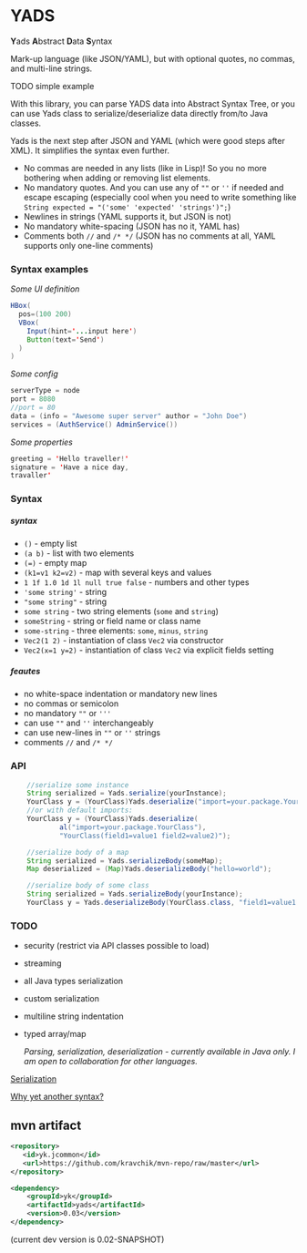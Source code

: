 YADS
=======

**Y**ads **A**bstract **D**ata **S**yntax

Mark-up language (like JSON/YAML), but with optional quotes, no commas, and multi-line strings.

TODO simple example
                   



With this library, you can parse YADS data into Abstract Syntax Tree, or you can use Yads class to serialize/deserialize data directly from/to Java classes.

Yads is the next step after JSON and YAML (which were good steps after XML). It simplifies the syntax even further.
* No commas are needed in any lists (like in Lisp)! So you no more bothering when adding or removing list elements.
* No mandatory quotes. And you can use any of `""` or `''` if needed and escape escaping (especially cool when you need to write something like ```String expected = "('some' 'expected' 'strings')";```)
* Newlines in strings (YAML supports it, but JSON is not)
* No mandatory white-spacing  (JSON has no it, YAML has)
* Comments both `//` and `/* */` (JSON has no comments at all, YAML supports only one-line comments)

### Syntax examples

*Some UI definition*
```Java
HBox(
  pos=(100 200)
  VBox(
    Input(hint='...input here')
    Button(text='Send')
  )
)
```
*Some config*
```Java
serverType = node
port = 8080
//port = 80
data = (info = "Awesome super server" author = "John Doe")
services = (AuthService() AdminService())
```
*Some properties*
```Java
greeting = 'Hello traveller!'
signature = 'Have a nice day,
travaller'
```
### Syntax

##### syntax
* `()` - empty list
* `(a b)` - list with two elements
* `(=)` - empty map
* `(k1=v1 k2=v2)` - map with several keys and values
* `1 1f 1.0 1d 1l null true false` - numbers and other types
* `'some string'` - string
* `"some string"` - string
* `some string` - two string elements (`some` and `string`)
* `someString` - string or field name or class name
* `some-string` - three elements: `some`, `minus`, `string`
* `Vec2(1 2)` - instantiation of class `Vec2` via constructor
* `Vec2(x=1 y=2)` - instantiation of class `Vec2` via explicit fields setting

##### feautes
* no white-space indentation or mandatory new lines
* no commas or semicolon
* no mandatory `""` or `'''`
* can use `""`  and `''` interchangeably
* can use new-lines in `""` or `''` strings
* comments `//` and `/* */`  

### API
```Java
    //serialize some instance
    String serialized = Yads.serialize(yourInstance);
    YourClass y = (YourClass)Yads.deserialize("import=your.package.YourClass YourClass(field1=value1 field2=value2)");
    //or with default imports:
    YourClass y = (YourClass)Yads.deserialize(
            al("import=your.package.YourClass"), 
            "YourClass(field1=value1 field2=value2)");

    //serialize body of a map
    String serialized = Yads.serializeBody(someMap);
    Map deserialized = (Map)Yads.deserializeBody("hello=world");

    //serialize body of some class
    String serialized = Yads.serializeBody(yourInstance);
    YourClass y = Yads.deserializeBody(YourClass.class, "field1=value1 field2=value2");
```

### TODO

* security (restrict via API classes possible to load)
* streaming
* all Java types serialization
* custom serialization
* multiline string indentation
* typed array/map

  *Parsing, serialization, deserialization - currently available in Java only. I am open to collaboration for other languages.*

[Serialization](serialization.md)

[Why yet another syntax?](why-another.md)

## mvn artifact
```xml
<repository>
   <id>yk.jcommon</id>
   <url>https://github.com/kravchik/mvn-repo/raw/master</url>
</repository>

<dependency>
    <groupId>yk</groupId>
    <artifactId>yads</artifactId>
    <version>0.03</version>
</dependency>
```
(current dev version is 0.02-SNAPSHOT)

